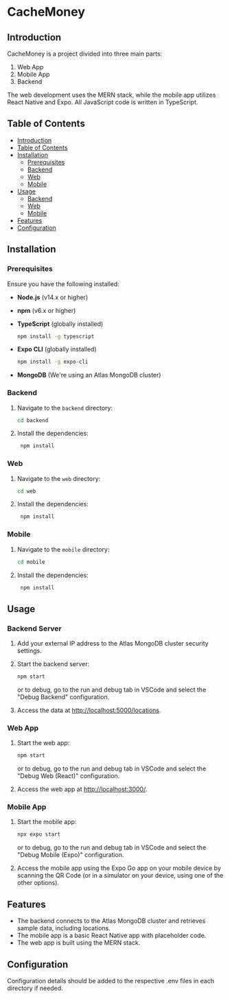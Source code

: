 # CacheMoney

## Introduction

CacheMoney is a project divided into three main parts:

1. Web App
2. Mobile App
3. Backend

The web development uses the MERN stack, while the mobile app utilizes React Native and Expo. All JavaScript code is written in TypeScript.

## Table of Contents

- [Introduction](#introduction)
- [Table of Contents](#table-of-contents)
- [Installation](#installation)
  - [Prerequisites](#prerequisites)
  - [Backend](#backend)
  - [Web](#web)
  - [Mobile](#mobile)
- [Usage](#usage)
  - [Backend](#backend-1)
  - [Web](#web-1)
  - [Mobile](#mobile-1)
- [Features](#features)
- [Configuration](#configuration)

## Installation

### Prerequisites

Ensure you have the following installed:

- **Node.js** (v14.x or higher)
- **npm** (v6.x or higher)
- **TypeScript** (globally installed)  

  ```sh
  npm install -g typescript
  ```

- **Expo CLI** (globally installed)  

  ```sh
  npm install -g expo-cli
  ```

- **MongoDB** (We're using an Atlas MongoDB cluster)

### Backend

1. Navigate to the `backend` directory:

   ```sh
   cd backend
   ```

2. Install the dependencies:

   ```sh
    npm install
    ```

### Web

1. Navigate to the `web` directory:

   ```sh
   cd web
   ```

2. Install the dependencies:

   ```sh
    npm install
    ```

### Mobile

1. Navigate to the `mobile` directory:

   ```sh
   cd mobile
   ```

2. Install the dependencies:

   ```sh
    npm install
    ```

## Usage

### Backend Server

1. Add your external IP address to the Atlas MongoDB cluster security settings.
2. Start the backend server:

   ```sh
   npm start
   ```

   or to debug, go to the run and debug tab in VSCode and select the "Debug Backend" configuration.

3. Access the data at <http://localhost:5000/locations>.

### Web App

1. Start the web app:

   ```sh
   npm start
   ```

   or to debug, go to the run and debug tab in VSCode and select the "Debug Web (React)" configuration.

2. Access the web app at <http://localhost:3000/>.

### Mobile App

1. Start the mobile app:

   ```sh
   npx expo start
   ```

   or to debug, go to the run and debug tab in VSCode and select the "Debug Mobile (Expo)" configuration.

2. Access the mobile app using the Expo Go app on your mobile device by scanning the QR Code (or in a simulator on your device, using one of the other options).

## Features

- The backend connects to the Atlas MongoDB cluster and retrieves sample data, including locations.
- The mobile app is a basic React Native app with placeholder code.
- The web app is built using the MERN stack.

## Configuration

Configuration details should be added to the respective .env files in each directory if needed.
